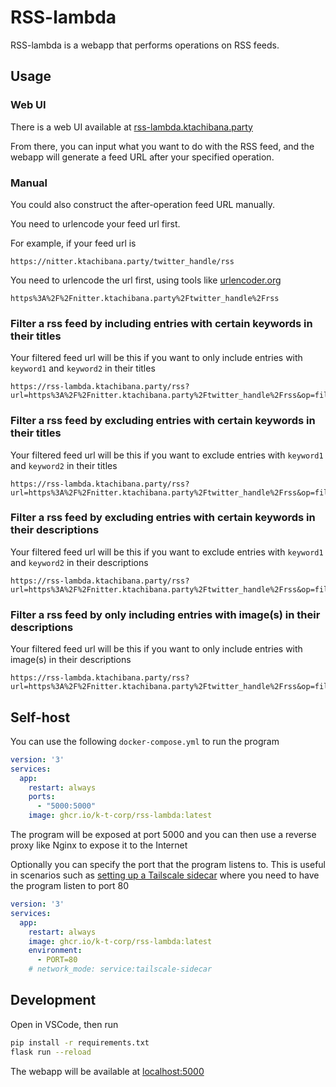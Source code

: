 # RSS-lambda
RSS-lambda is a webapp that performs operations on RSS feeds.

## Usage

### Web UI

There is a web UI available at [rss-lambda.ktachibana.party](https://rss-lambda.ktachibana.party)

From there, you can input what you want to do with the RSS feed,
and the webapp will generate a feed URL after your specified operation.

### Manual

You could also construct the after-operation feed URL manually.

You need to urlencode your feed url first.

For example, if your feed url is
```
https://nitter.ktachibana.party/twitter_handle/rss
```

You need to urlencode the url first, using tools like [urlencoder.org](https://www.urlencoder.org/)
```
https%3A%2F%2Fnitter.ktachibana.party%2Ftwitter_handle%2Frss
```

### Filter a rss feed by including entries with certain keywords in their titles
Your filtered feed url will be this if you want to only include entries with `keyword1` and `keyword2` in their titles
```
https://rss-lambda.ktachibana.party/rss?url=https%3A%2F%2Fnitter.ktachibana.party%2Ftwitter_handle%2Frss&op=filter_title_incl_substrs&param=keyword1&param=keyword2
```

### Filter a rss feed by excluding entries with certain keywords in their titles
Your filtered feed url will be this if you want to exclude entries with `keyword1` and `keyword2` in their titles
```
https://rss-lambda.ktachibana.party/rss?url=https%3A%2F%2Fnitter.ktachibana.party%2Ftwitter_handle%2Frss&op=filter_title_excl_substrs&param=keyword1&param=keyword2
```

### Filter a rss feed by excluding entries with certain keywords in their descriptions
Your filtered feed url will be this if you want to exclude entries with `keyword1` and `keyword2` in their descriptions
```
https://rss-lambda.ktachibana.party/rss?url=https%3A%2F%2Fnitter.ktachibana.party%2Ftwitter_handle%2Frss&op=filter_desc_excl_substrs&param=keyword1&param=keyword2
```

### Filter a rss feed by only including entries with image(s) in their descriptions
Your filtered feed url will be this if you want to only include entries with image(s) in their descriptions
```
https://rss-lambda.ktachibana.party/rss?url=https%3A%2F%2Fnitter.ktachibana.party%2Ftwitter_handle%2Frss&op=filter_desc_cont_img
```

## Self-host

You can use the following `docker-compose.yml` to run the program
```yaml
version: '3'
services:
  app:
    restart: always
    ports:
      - "5000:5000"
    image: ghcr.io/k-t-corp/rss-lambda:latest
```

The program will be exposed at port 5000 and you can then use a reverse proxy like Nginx to expose it to the Internet

Optionally you can specify the port that the program listens to. This is useful in scenarios such as [setting up a Tailscale sidecar](https://tailscale.com/blog/docker-tailscale-guide?utm_source=pocket_reader) where you need to have the program listen to port 80
```yaml
version: '3'
services:
  app:
    restart: always
    image: ghcr.io/k-t-corp/rss-lambda:latest
    environment:
      - PORT=80
    # network_mode: service:tailscale-sidecar
```

## Development

Open in VSCode, then run

```bash
pip install -r requirements.txt
flask run --reload
```

The webapp will be available at [localhost:5000](http://localhost:5000)

